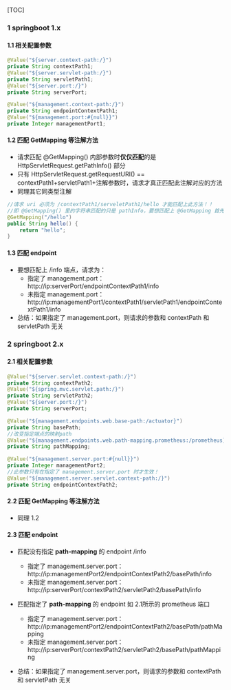 [TOC]

### 1 springboot 1.x 

#### 1.1 相关配置参数

```java
@Value("${server.context-path:/}")
private String contextPath1;
@Value("${server.servlet-path:/}")
private String servletPath1;
@Value("${server.port:/}")
private String serverPort;

@Value("${management.context-path:/}")
private String endpointContextPath1;
@Value("${management.port:#{null}}")
private Integer managementPort1;
```

#### 1.2 匹配 GetMapping 等注解方法

- 请求匹配 @GetMapping() 内部参数时**仅仅匹配**的是 HttpServletRequest.getPathInfo() 部分
- 只有 HttpServletRequest.getRequestURI() == contextPath1+servletPath1+注解参数时，请求才真正匹配此注解对应的方法
- 同理其它同类型注解

```java
//请求 uri 必须为 /contextPath1/serveletPath1/hello 才能匹配上此方法！！
//即 @GetMapping() 里的字符串匹配的只是 pathInfo，要想匹配上 @GetMapping 首先请求必须匹配 contextPath 和 serveltPath
@GetMapping("/hello")
public String hello() {
    return "hello";
}
```

#### 1.3 匹配 endpoint

- 要想匹配上 /info 端点，请求为：
  - 指定了 management.port：http://ip:serverPort/endpointContextPath1/info
  - 未指定 management.port：http://ip:managementPort1/contextPath1/servletPath1/endpointContextPath1/info
- 总结：如果指定了 management.port，则请求的参数和 contextPath 和 servletPath 无关

### 2 springboot 2.x 

#### 2.1 相关配置参数

```java
@Value("${server.servlet.context-path:/}")
private String contextPath2;
@Value("${spring.mvc.servlet.path:/}")
private String servletPath2;
@Value("${server.port:/}")
private String serverPort;

@Value("${management.endpoints.web.base-path:/actuator}")
private String basePath;
//改变指定端点的映射path
@Value("${management.endpoints.web.path-mapping.prometheus:/prometheus}")
private String pathMapping;

@Value("${management.server.port:#{null}}")
private Integer managementPort2;
//此参数只有在指定了 management.server.port 时才生效！
@Value("${management.server.servlet.context-path:/}")
private String endpointContextPath2;
```

#### 2.2 匹配 GetMapping 等注解方法

- 同理 1.2

#### 2.3 匹配 endpoint

- 匹配没有指定 **path-mapping** 的 endpoint /info
  - 指定了 management.server.port：http://ip:managementPort2/endpointContextPath2/basePath/info
  - 未指定 management.server.port：http://ip:serverPort/contextPath2/servletPath2/basePath/info
- 匹配指定了 **path-mapping** 的 endpoint 如 2.1所示的 prometheus 端口
  - 指定了 management.server.port：http://ip:managementPort2/endpointContextPath2/basePath/pathMapping
  - 未指定 management.server.port：http://ip:serverPort/contextPath2/servletPath2/basePath/pathMapping

- 总结：如果指定了 management.server.port，则请求的参数和 contextPath 和 servletPath 无关

### 


